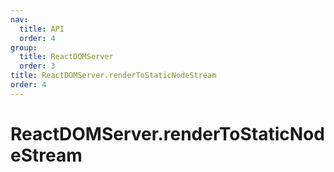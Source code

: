 ```yaml
---
nav:
  title: API
  order: 4
group:
  title: ReactDOMServer
  order: 3
title: ReactDOMServer.renderToStaticNodeStream
order: 4
---
```


# ReactDOMServer.renderToStaticNodeStream
